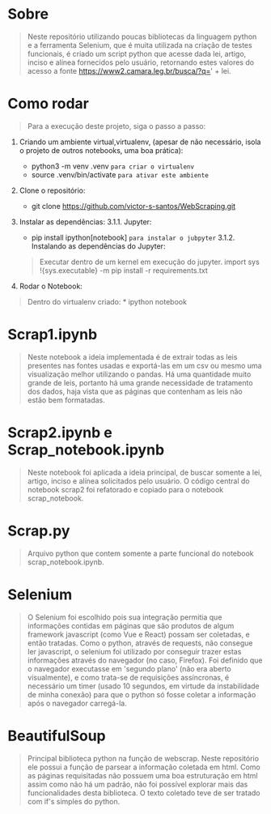 # Sobre
> Neste repositório utilizando poucas bibliotecas da linguagem python e a ferramenta Selenium, que é muita utilizada na criação de testes funcionais, é criado um script python que acesse dada lei, artigo, inciso e alínea fornecidos pelo usuário, retornando estes valores do acesso a fonte https://www2.camara.leg.br/busca/?q=' + lei.

# Como rodar
> Para a execução deste projeto, siga o passo a passo:
1. Criando um ambiente virtual,virtualenv, (apesar de não necessário, isola o projeto de outros notebooks, uma boa prática):
    * python3 -m venv .venv `para criar o virtualenv`
    * source .venv/bin/activate `para ativar este ambiente`

2. Clone o repositório:
    * git clone https://github.com/victor-s-santos/WebScraping.git

3. Instalar as dependências:
    3.1.1. Jupyter:
    * pip install ipython[notebook] `para instalar o jubpyter`
    3.1.2. Instalando as dependências do Jupyter:
    > Executar dentro de um kernel em execução do jupyter.
    import sys
    !{sys.executable} -m pip install -r requirements.txt

4. Rodar o Notebook:
> Dentro do virtualenv criado:
    * ipython notebook

# Scrap1.ipynb
> Neste notebook a ideia implementada é de extrair todas as leis presentes nas fontes usadas e exportá-las em um csv ou mesmo uma visualização melhor utilizando o pandas. Há uma quantidade muito grande de leis, portanto há uma grande necessidade de tratamento dos dados, haja vista que as páginas que contenham as leis não estão bem formatadas. 

# Scrap2.ipynb e Scrap_notebook.ipynb
> Neste notebook foi aplicada a ideia principal, de buscar somente a lei, artigo, inciso e alínea solicitados pelo usuário. O código central do notebook scrap2 foi refatorado e copiado para o notebook scrap_notebook.

# Scrap.py
> Arquivo python que contem somente a parte funcional do notebook scrap_notebook.ipynb.

# Selenium
> O Selenium foi escolhido pois sua integração permitia que informações contidas em páginas que são produtos de algum framework javascript (como Vue e React) possam ser coletadas, e então tratadas. Como o python, através de requests, não consegue ler javascript, o selenium foi utilizado por conseguir trazer estas informações através do navegador (no caso, Firefox). Foi definido que o navegador executasse em 'segundo plano' (não era aberto visualmente), e como trata-se de requisições assíncronas, é necessário um timer (usado 10 segundos, em virtude da instabilidade de minha conexão) para que o python só fosse coletar a informação após o navegador carregá-la. 


# BeautifulSoup
>Principal biblioteca python na função de webscrap. Neste repositório ele possui a função de parsear a informação coletada em html. Como as páginas requisitadas não possuem uma boa estruturação em html assim como não há um padrão, não foi possível explorar mais das funcionalidades desta biblioteca. O texto coletado teve de ser tratado com if's simples do python.  
